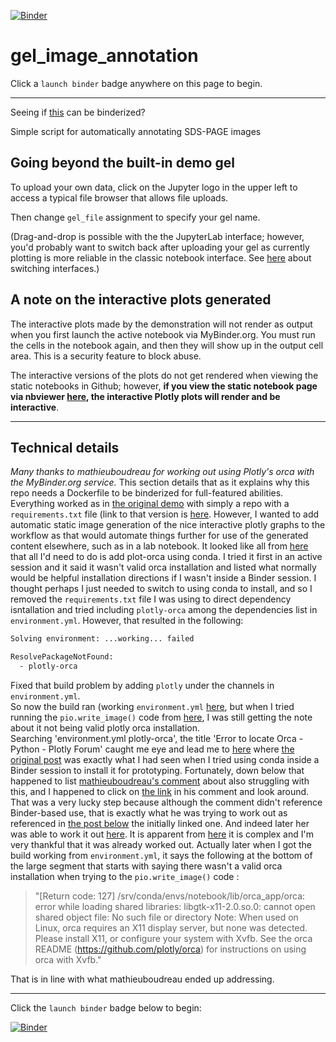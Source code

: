 [![Binder](https://mybinder.org/badge_logo.svg)](https://mybinder.org/v2/gh/fomightez/gel_image_annotation/master?filepath=index.ipynb)

# gel_image_annotation

Click a `launch binder` badge anywhere on this page to begin.

---

Seeing if [this](https://twitter.com/Steve_Harborne/status/1133064277445627904) can be binderized?

Simple script for automatically annotating SDS-PAGE images 



## Going beyond the built-in demo gel

To upload your own data, click on the Jupyter logo in the upper left to access a typical file browser that allows file uploads.

Then change `gel_file` assignment to specify your gel name.

(Drag-and-drop is possible with the the JupyterLab interface; however, you'd probably want to switch back after uploading your gel as currently plotting is more reliable in the classic notebook interface. See [here](https://github.com/binder-examples/jupyterlab#start-jupyterlab-after-you-start-your-binder) about switching interfaces.)


## A note on the interactive plots generated

The interactive plots made by the demonstration will not render as output when you first launch the active notebook via MyBinder.org. You must run the cells in the notebook again, and then they will show up in the output cell area. This is a security feature to block abuse.

The interactive versions of the plots do not get rendered when viewing the static notebooks in Github; however, **if you view the static notebook page via nbviewer [here](https://github.com/fomightez/gel_image_annotation/blob/master/index.ipynb), the interactive Plotly plots will render and be interactive**.


----

## Technical details

*Many thanks to mathieuboudreau for working out using Plotly's orca with the MyBinder.org service.* This section details that as it explains why this repo needs a Dockerfile to be binderized for full-featured abilities.  
Everything worked as in [the original demo]((https://twitter.com/Steve_Harborne/status/1133064277445627904)) with simply a repo with a `requirements.txt` file (link to that version is [here](https://github.com/fomightez/gel_image_annotation/tree/4421855f2b3a7d1ea53008456b4393371ec3cb10). However, I wanted to add automatic static image generation of the nice interactive plotly graphs to the workflow as that would automate things further for use of the generated content elsewhere, such as in a lab notebook. It looked like all from [here](https://plot.ly/python/static-image-export/) that all I'd need to do is add plot-orca using conda. I tried it first in an active session and it said it wasn't valid orca installation and listed what normally would be helpful installation directions if I wasn't inside a Binder session. I thought perhaps I just needed to switch to using conda to install, and so I removed the `requirements.txt` file I was using to direct dependency isntallation and tried including `plotly-orca` among the dependencies list in `environment.yml`. However, that resulted in the following:

```bash
Solving environment: ...working... failed

ResolvePackageNotFound:
  - plotly-orca
```

Fixed that build problem by adding `plotly` under the channels in `environment.yml`.  
So now the build ran (working `environment.yml` [here](https://github.com/fomightez/gel_image_annotation/tree/24bf618b43ef1451128868f4d3591efa9549cbdc), but when I tried running the `pio.write_image()` code from [here](https://plot.ly/python/static-image-export/), I was still getting the note about it not being valid plotly orca installation.  
Searching 'environment.yml plotly-orca', the title 'Error to locate Orca - Python - Plotly Forum' caught me eye and lead me to [here](https://community.plot.ly/t/error-to-locate-orca/16729/5) where [the original post](https://community.plot.ly/t/error-to-locate-orca/16729) was exactly what I had seen when I tried using conda inside a Binder session to install it for prototyping. Fortunately, down below that happened to list [mathieuboudreau's comment](https://community.plot.ly/t/error-to-locate-orca/16729/5) about also struggling with this, and I happened to click on [the link](https://github.com/plotly/orca/issues/150#issuecomment-482585518) in his comment and look around. That was a very lucky step because although the comment didn't reference Binder-based use, that is exactly what he was trying to work out as referenced in [the post below](https://github.com/plotly/orca/issues/150#issuecomment-482585956) the initially linked one. And indeed later her was able to work it out [here](https://github.com/plotly/orca/issues/150#issuecomment-483484860). It is apparent from [here](https://github.com/plotly/orca) it is complex and I'm very thankful that it was already worked out.
Actually later when I got the build working from `environment.yml`, it says the following at the bottom of the large segment that starts with saying there wasn't a valid orca installation when trying to the `pio.write_image()` code :
>"[Return code: 127]
/srv/conda/envs/notebook/lib/orca_app/orca: error while loading shared libraries: libgtk-x11-2.0.so.0: cannot open shared object file: No such file or directory
Note: When used on Linux, orca requires an X11 display server, but none was
detected. Please install X11, or configure your system with Xvfb. See
the orca README (https://github.com/plotly/orca) for instructions on using
orca with Xvfb."

That is in line with what mathieuboudreau ended up addressing.

----

Click the `launch binder` badge below to begin:

[![Binder](https://mybinder.org/badge_logo.svg)](https://mybinder.org/v2/gh/fomightez/gel_image_annotation/master?filepath=index.ipynb)

